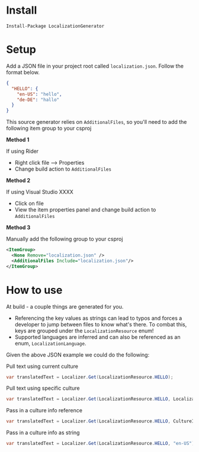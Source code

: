 ﻿# Install

```
Install-Package LocalizationGenerator
```

# Setup

Add a JSON file in your project root called `localization.json`. Follow the format below.
```json
{
  "HELLO": {
    "en-US": "hello",
    "de-DE": "hallo"
  }
}
```

This source generator relies on `AdditionalFiles`, so you'll need to add the following item group to your csproj

**Method 1**

If using Rider

- Right click file --> Properties
- Change build action to `AdditionalFiles`

**Method 2**

If using Visual Studio XXXX

- Click on file
- View the item properties panel and change build action to `AdditionalFiles`

**Method 3**

Manually add the following group to your csproj

```xml
<ItemGroup>
  <None Remove="localization.json" />
  <AdditionalFiles Include="localization.json"/>
</ItemGroup>
```

# How to use
At build - a couple things are generated for you.

- Referencing the key values as strings can lead to typos and forces a developer to jump between files to know what's there. To combat this, keys are grouped under
the `LocalizationResource` enum! 
- Supported languages are inferred and can also be referenced as an enum, `LocalizationLanguage`.

Given the above JSON example we could do the following:


Pull text using current culture
```csharp
var translatedText = Localizer.Get(LocalizationResource.HELLO);
```

Pull text using specific culture
```csharp
var translatedText = Localizer.Get(LocalizationResource.HELLO, LocalizationLanguage.de_DE);
```

Pass in a culture info reference
```csharp
var translatedText = Localizer.Get(LocalizationResource.HELLO, CultureInfo.CurrentCulture);
```

Pass in a culture info as string
```csharp
var translatedText = Localizer.Get(LocalizationResource.HELLO, "en-US");
```

